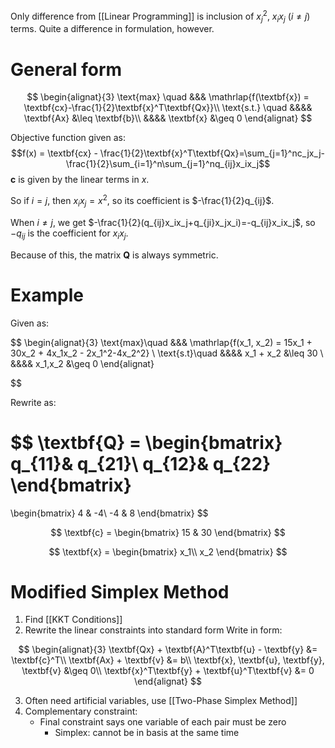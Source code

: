 Only difference from [[Linear Programming]] is inclusion of $x_j^2$, $x_ix_j$ $(i\neq j)$ terms. Quite a difference in formulation, however.

# General form

$$
\begin{alignat}{3}
	\text{max}	\quad &&& 	\mathrlap{f(\textbf{x}) = \textbf{cx}-\frac{1}{2}\textbf{x}^T\textbf{Qx}}\\
	\text{s.t.}	\quad &&&&	\textbf{Ax} &\leq \textbf{b}\\
					  &&&&	\textbf{x} &\geq 0
\end{alignat}
$$

Objective function given as:
$$f(x) = \textbf{cx} - \frac{1}{2}\textbf{x}^T\textbf{Qx}=\sum_{j=1}^nc_jx_j-\frac{1}{2}\sum_{i=1}^n\sum_{j=1}^nq_{ij}x_ix_j$$
$\textbf{c}$ is given by the linear terms in $x$.

So if $i = j$, then $x_ix_j = x^2$, so its coefficient is $-\frac{1}{2}q_{ij}$.

When $i\neq j$, we get $-\frac{1}{2}(q_{ij}x_ix_j+q_{ji}x_jx_i)=-q_{ij}x_ix_j$, so $-q_{ij}$ is the coefficient for $x_ix_j$.

Because of this, the matrix $\textbf{Q}$ is always symmetric.

# Example

Given as:

$$
\begin{alignat}{3}
\text{max}\quad &&& \mathrlap{f(x_1, x_2) = 15x_1 + 30x_2 + 4x_1x_2 - 2x_1^2-4x_2^2} \\
\text{s.t}\quad &&&& x_1 + x_2 &\leq 30 \\
				&&&& x_1,x_2 &\geq 0
\end{alignat}

$$

Rewrite as:

$$
\textbf{Q} = \begin{bmatrix}
q_{11}& q_{21}\\
q_{12}& q_{22}
\end{bmatrix}
=
\begin{bmatrix}
4 & -4\\
-4 & 8
\end{bmatrix}
$$

$$
\textbf{c} = 
\begin{bmatrix}
	15 & 30
\end{bmatrix}
$$

$$
\textbf{x} = 
\begin{bmatrix}
	x_1\\
	x_2
\end{bmatrix}
$$

# Modified Simplex Method
1. Find [[KKT Conditions]]
2. Rewrite the linear constraints into standard form 
Write in form:

$$
\begin{alignat}{3}
	\textbf{Qx} + \textbf{A}^T\textbf{u} - \textbf{y} &= \textbf{c}^T\\
	\textbf{Ax} + \textbf{v} &= b\\
	\textbf{x}, \textbf{u}, \textbf{y}, \textbf{v} &\geq 0\\
	\textbf{x}^T\textbf{y} + \textbf{u}^T\textbf{v} &= 0
\end{alignat}
$$

3. Often need artificial variables, use [[Two-Phase Simplex Method]]
4. Complementary constraint:
	- Final constraint says one variable of each pair must be zero
		- Simplex: cannot be in basis at the same time